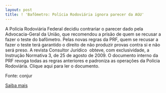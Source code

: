 ```yaml
---
layout: post
title: ! 'Bafômetro: Polícia Rodoviária ignora parecer da AGU'
---
```

<p>A Polícia Rodoviária Federal decidiu contrariar o parecer dado pela Advocacia-Geral da União, que recomendou a prisão de quem se recusar a fazer o teste do bafômetro. Pelas novas regras da PRF, quem se recusar a fazer o teste terá garantido o direito de não produzir provas contra si e não será preso. A revista Consultor Jurídico  obteve, com exclusividade, a Instrução Normativa 3, de 25 de agosto de 2009. O documento interno da PRF revoga todas as regras anteriores e padroniza as operações da Polícia Rodoviária. Clique aqui para ler o documento.</p><p>Fonte: conjur</p><p><a href="http://www.conjur.com.br/2009-set-14/policia-rodoviaria-ignora-agu-nao-prendera-quem-recusar-bafometro" target="_blank">Saiba mais </a></p>
